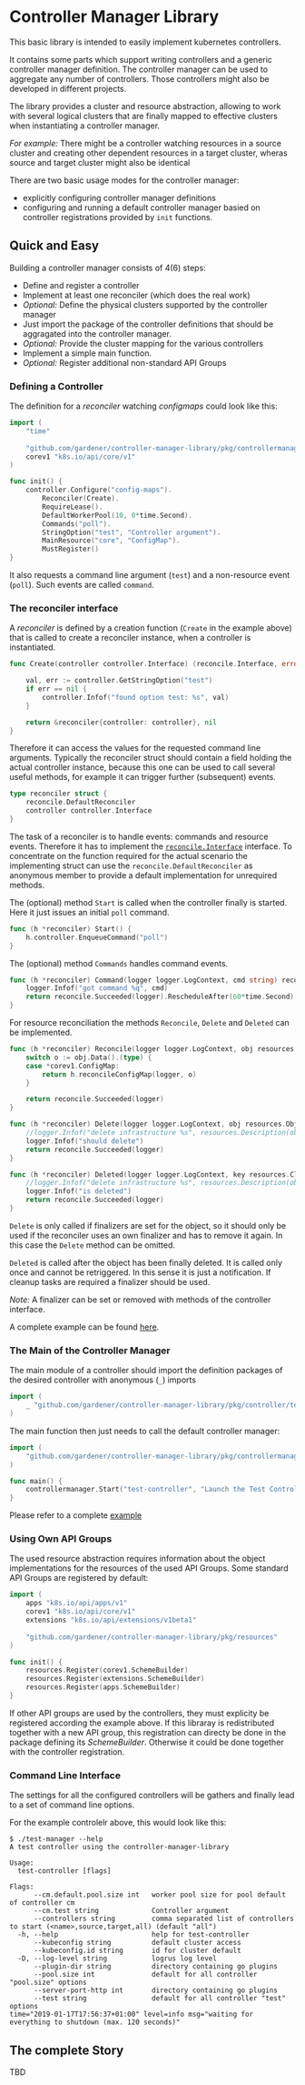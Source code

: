 # Controller Manager Library

This basic library is intended to easily implement kubernetes controllers.

It contains some parts which support writing controllers and a generic
controller manager definition. The controller manager can be used
to aggregate any number of controllers. Those controllers might also be
developed in different projects.

The library provides a cluster and resource abstraction, allowing
to work with several logical clusters that are finally mapped to
effective clusters when instantiating a controller manager.

_For example:_
  There might be a controller watching resources in a source cluster and
  creating other dependent resources in a target cluster, wheras
  source and target cluster might also be identical
  
There are two basic usage modes for the controller manager:

- explicitly configuring controller manager definitions
- configuring and running a default controller manager basied on
  controller registrations provided by `init` functions.

## Quick and Easy

Building a controller manager consists of 4(6) steps:

- Define and register a controller
- Implement at least one reconciler (which does the real work)
- _Optional:_ Define the physical clusters supported by the controller manager
- Just import the package of the controller definitions that should
  be aggragated into the controller manager.
- _Optional:_ Provide the cluster mapping for the various controllers 
- Implement a simple main function.
- _Optional:_ Register additional non-standard API Groups

### Defining a Controller

The definition for a _reconciler_ watching _configmaps_ could look like this:

```go
import (
    "time"
    
	"github.com/gardener/controller-manager-library/pkg/controllermanager/controller"
	corev1 "k8s.io/api/core/v1"
)

func init() {
	controller.Configure("config-maps").
		Reconciler(Create).
		RequireLease().
		DefaultWorkerPool(10, 0*time.Second).
		Commands("poll").
		StringOption("test", "Controller argument").
		MainResource("core", "ConfigMap").
		MustRegister()
}
```

It also requests a command line argument (`test`) and a non-resource 
event (`poll`). Such events are called `command`.

### The reconciler interface

A _reconciler_ is defined by a creation function (`Create` in the example above)
that is called to create a reconciler instance, when a controller is instantiated.

```go
func Create(controller controller.Interface) (reconcile.Interface, error) {

	val, err := controller.GetStringOption("test")
	if err == nil {
		controller.Infof("found option test: %s", val)
	}

	return &reconciler{controller: controller}, nil
}
```

Therefore it can access the values for the requested command line arguments.
Typically the reconciler struct should contain a field holding the actual
controller instance, because this one can be used to call several useful
methods, for example it can trigger further (subsequent) events.

```go
type reconciler struct {
	reconcile.DefaultReconciler
	controller controller.Interface
}
```

The task of a reconciler is to handle events: commands and resource events.
Therefore it has to implement the [`reconcile.Interface`](pkg/controllermanager/controller/reconcile/interface.go)
interface. To concentrate on the function required for the actual scenario
the implementing struct can use the `reconcile.DefaultReconciler` as anonymous
member to provide a default implementation for unrequired methods.

The (optional) method `Start` is called when the controller finally is started.
Here it just issues an initial `poll` command.

```go
func (h *reconciler) Start() {
	h.controller.EnqueueCommand("poll")
}
```

The (optional) method `Commands` handles command events.

```go
func (h *reconciler) Command(logger logger.LogContext, cmd string) reconcile.Status {
	logger.Infof("got command %q", cmd)
	return reconcile.Succeeded(logger).RescheduleAfter(60*time.Second)
}
```

For resource reconciliation the methods `Reconcile`, `Delete` and `Deleted`
can be implemented.

```go
func (h *reconciler) Reconcile(logger logger.LogContext, obj resources.Object) reconcile.Status {
	switch o := obj.Data().(type) {
	case *corev1.ConfigMap:
		return h.reconcileConfigMap(logger, o)
	}

	return reconcile.Succeeded(logger)
}

func (h *reconciler) Delete(logger logger.LogContext, obj resources.Object) reconcile.Status {
	//logger.Infof("delete infrastructure %s", resources.Description(obj))
	logger.Infof("should delete")
	return reconcile.Succeeded(logger)
}

func (h *reconciler) Deleted(logger logger.LogContext, key resources.ClusterObjectKey) reconcile.Status {
	//logger.Infof("delete infrastructure %s", resources.Description(obj))
	logger.Infof("is deleted")
	return reconcile.Succeeded(logger)
}
```

`Delete` is only called if finalizers are set for the object, so it
should only be used if the reconciler uses an own finalizer and has to
remove it again. In this case the `Delete` method can be omitted.

`Deleted` is called after the object has been finally deleted. It is called
only once and cannot be retriggered. In this sense it is just a notification.
If cleanup tasks are required a finalizer should be used.

_Note:_ A finalizer can be set or removed with methods of the controller interface.

A complete example can be found [here](pkg/controller/test/controller.go).

### The Main of the Controller Manager

The main module of a controller should import the definition packages
of the desired controller with anonymous (`_`) imports

```go
import (
	_ "github.com/gardener/controller-manager-library/pkg/controller/test"
)
```

The main function then just needs to call the default controller
manager:

```go
import (
	"github.com/gardener/controller-manager-library/pkg/controllermanager"
)

func main() {
	controllermanager.Start("test-controller", "Launch the Test Controller", "A test controller using the controller-manager-library")
}
```

Please refer to a complete [example](cmd/test-controller/main.go)


### Using Own API Groups

The used resource abstraction requires information about the object
implementations for the resources of the used API Groups.
Some standard API Groups are registered by default:

```go
import (
	apps "k8s.io/api/apps/v1"
	corev1 "k8s.io/api/core/v1"
	extensions "k8s.io/api/extensions/v1beta1"
	
	"github.com/gardener/controller-manager-library/pkg/resources"
)

func init() {
	resources.Register(corev1.SchemeBuilder)
	resources.Register(extensions.SchemeBuilder)
	resources.Register(apps.SchemeBuilder)
}
```

If other API groups are used by the controllers, they must explicity be
registered according the example above. If this libraray is redistributed
together with a new API group, this registration can directy be done in
the package defining its _SchemeBuilder_. Otherwise it could be done together
with the controller registration.


### Command Line Interface

The settings for all the configured controllers will be gathers and finally
lead to a set of command line options.

For the example controlelr above, this would look like this:

```
$ ./test-manager --help
A test controller using the controller-manager-library

Usage:
  test-controller [flags]

Flags:
      --cm.default.pool.size int   worker pool size for pool default of controller cm
      --cm.test string             Controller argument
      --controllers string         comma separated list of controllers to start (<name>,source,target,all) (default "all")
  -h, --help                       help for test-controller
      --kubeconfig string          default cluster access
      --kubeconfig.id string       id for cluster default
  -D, --log-level string           logrus log level
      --plugin-dir string          directory containing go plugins
      --pool.size int              default for all controller "pool.size" options
      --server-port-http int       directory containing go plugins
      --test string                default for all controller "test" options
time="2019-01-17T17:56:37+01:00" level=info msg="waiting for everything to shutdown (max. 120 seconds)"

```
## The complete Story

TBD